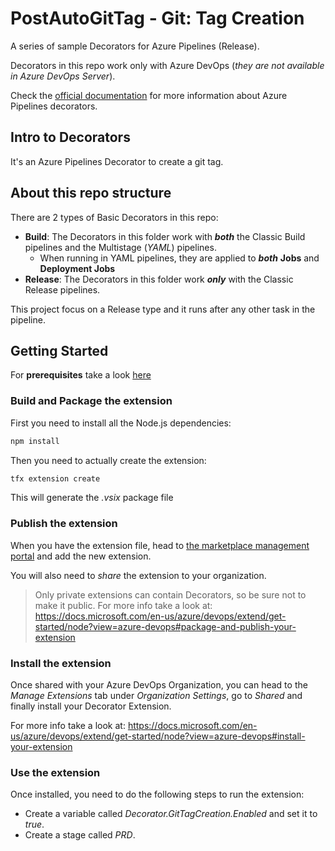 # PostAutoGitTag - Git: Tag Creation

A series of sample Decorators for Azure Pipelines (Release).

Decorators in this repo work only with Azure DevOps (_they are not available in Azure DevOps Server_).

Check the [official documentation](https://docs.microsoft.com/en-us/azure/devops/extend/develop/add-pipeline-decorator) for more information about Azure Pipelines decorators.

## Intro to Decorators

It's an Azure Pipelines Decorator to create a git tag.

## About this repo structure

There are 2 types of Basic Decorators in this repo:

- __Build__: The Decorators in this folder work with ___both___ the Classic Build pipelines and the Multistage (_YAML_) pipelines. 
  - When running in YAML pipelines, they are applied to ___both___ __Jobs__ and __Deployment Jobs__
- __Release__: The Decorators in this folder work ___only___ with the Classic Release pipelines.

This project focus on a Release type and it runs after any other task in the pipeline.

## Getting Started

For __prerequisites__ take a look [here](https://docs.microsoft.com/en-us/azure/devops/extend/get-started/node?view=azure-devops#prerequisites)

### Build and Package the extension

First you need to install all the Node.js dependencies:

```cmd
npm install
```

Then you need to actually create the extension:

```cmd
tfx extension create
```

This will generate the _.vsix_ package file

### Publish the extension

When you have the extension file, head to [the marketplace management portal](https://marketplace.visualstudio.com/manage) and add the new extension.

You will also need to _share_ the extension to your organization.

> Only private extensions can contain Decorators, so be sure not to make it public.
For more info take a look at: https://docs.microsoft.com/en-us/azure/devops/extend/get-started/node?view=azure-devops#package-and-publish-your-extension

### Install the extension

Once shared with your Azure DevOps Organization, you can head to the _Manage Extensions_ tab under _Organization Settings_, go to _Shared_ and finally install your Decorator Extension.

For more info take a look at: https://docs.microsoft.com/en-us/azure/devops/extend/get-started/node?view=azure-devops#install-your-extension

### Use the extension

Once installed, you need to do the following steps to run the extension:
- Create a variable called _Decorator.GitTagCreation.Enabled_ and set it to _true_.
- Create a stage called _PRD_.